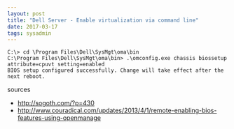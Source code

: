 ```yaml
---
layout: post
title: "Dell Server - Enable virtualization via command line"
date: 2017-03-17
tags: sysadmin
---
```

    C:\> cd \Program Files\Dell\SysMgt\oma\bin
    C:\Program Files\Dell\SysMgt\oma\bin> .\omconfig.exe chassis biossetup attribute=cpuvt setting=enabled
    BIOS setup configured successfully. Change will take effect after the next reboot.

sources
- http://sogoth.com/?p=430
- http://www.couradical.com/updates/2013/4/1/remote-enabling-bios-features-using-openmanage

